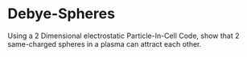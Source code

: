 # Debye-Spheres
Using a 2 Dimensional electrostatic Particle-In-Cell Code, show that 2 same-charged spheres in a plasma can attract each other.
